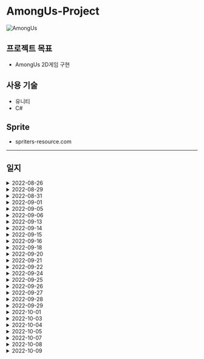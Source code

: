 # AmongUs-Project

![AmongUs](https://user-images.githubusercontent.com/61501112/193694456-c481c254-5c18-45c3-b1b9-a1e92b14f813.jpg)

## 프로젝트 목표
- AmongUs 2D게임 구현

## 사용 기술
- 유니티
- C#

## Sprite
- spriters-resource.com

---

## 일지

<details>
 <summary>2022-08-26</summary>
 
**1. UI setting**
- 해상도 설정 : Canvas Scaler > Scale With Screen Size 설정후 해상도에 맞게 설정
 
 ---
 
</details>
 
<details>
  <summary>2022-08-29</summary>
 
  **1. Quit, Online button 구현**
 
 ---
 
</details>
 
<details>
 <summary>2022-08-31</summary>
 
 **MainMenu 화면에 별, 캐릭터가 자유롭게 움직이도록 구현**
    
 **1. Particle 시스템 구현**
 - Prewarm : 게임이 시작되는 순간에 처음 생성되는 위치부터 파티클을 생성하지 않고 미리 계산하여 파티클을 자연스럽게 배치해주는 역할이다.
 - Emission > Rate over Time : 파티클의 개수 수정 가능.
    
 **2. Shader 그래프 구현**
 - 셰이더 그래프에서 _MainTex라는 이름 사용시 Renderer 계열 컴포넌트에서 사용하는 텍스처들을 자동으로 가져와준다.
 - 오류 : 이름을 _MainTex라고 해도 오류가 났는데, 셰이더그래프에서 이름이랑 Reference도 똑같이 바꿔줘야 한다.
 
 ---
 
</details>
 
<details>
 <summary>2022-09-01</summary>
 
 **1. Online UI 구현**
 - 각 오브젝트들을 정렬할 때 Horizontal Layout Group, Content Size Fitter 컴포넌트를 추가해 구성해주면 정렬이 깔끔히 된다.
 - 하다가 응답없어서 껏다가 키니까 Hierarchy창 다 초기화됨, 저장 프로젝트 파일이 없음...  
 
 ---
 
</details>
 
<details>
 <summary>2022-09-05</summary>
 
 **1. Online UI 구현**
 - 닉네임이 비어있을 때 (흔들림) 애니메이션 구현
    
 **2. Create Room UI 구현**
 - Interactable : 버튼 기능의 활성화/비활성화 기능을 가지며, SetActive 처럼 쓰인다.
 - GetComponentInChildren : 자식 오브젝트의 컴포넌트를 가져온다.
    
 **3. Online & Create Room UI 연결**
 
 ---
 
</details>
 
<details>
 <summary>2022-09-06</summary>
 
 **Mirror & NetWork Settings**
 **1. Network Room Manager** : ( Offline Scene > Game Room Scene > Gameplay Scene ) 처럼 3단 구조로 씬을 관리하면서 네트워크 통신에 도움을 주는 클래스이다.
 - Offline : 게임 네트워크에 접속하지 않은 씬
 - Room Player Prefab : 게임 대기실에 입장한 플레이어의 오브젝트
 ![Scene 구조](https://user-images.githubusercontent.com/61501112/188642700-2486399a-f4ae-4536-aaf0-99e9c6a58ea3.JPG)
 - Room Manager가 Room Player 프리팹을 인스턴스화 해서 플레이어에게 할당해주고 이 오브젝트를 통해 통신하게 되는 구조이다.
 ![Scene 구조1](https://user-images.githubusercontent.com/61501112/188642719-13678821-1355-48e0-a7e2-e12c472e8f3c.JPG)
 - Room Player Prefab : 게임 시작 전 게임대기실에서 플레이어가 서버와 상호작용을하기 위함.
 - Player Prefab : 게임 시작 후 Gameplay Scene에서 서버와 상호작용을 한다.
 
 ---
 
</details>
 
<details>
 <summary>2022-09-13</summary>
 
 1. 다른 플레이어가 접속하는 기능 구현
 2. 게임 룸 구현
 - 썼던 애니메이션을 재활용 하려면 게임 오브젝트 이름이 같아야 한다.
 - 호스트가 방을 나갔을 때 호스트를 다른 클라이언트에 넘겨줘야하는 기능 (호스트 마이그레이션)을 구현해야한다.
 
 ---
 
</details>
 
<details>
 <summary>2022-09-14</summary>
 
 **1. Hierarchy창 다 초기화되는 이유를 찾음. Project만 저장하는게 아니고 Scene도 따로 저장해야 된다.**
 
 **2. Editor에서 재생시킨 object rotation보다 빌드 된 게임에서 object rotation이 더 빠르게 도는 버그를 해결함.**
 - Update() method 내에서 회전력을 주는게 아니고 FixedUpdate()에서 회전력을 줘야 한다.
 - 이유 : Update()는 매 프레임마다 호출하게 되고, FIxedUpdate()는 Fixed Timestep에 설정된 값에 따라 일정한 간격으로 호출하게 된다.   
 그래서 각 CPU에 따라 초당 처리되는 프레임이 많거나 적을 수 있기 때문이다.
 - https://forum.unity.com/threads/rotation-speed-different-in-standalone-build.883579/
 
 ---
 
</details>
 
<details>
 <summary>2022-09-15</summary>
 
 **1. 게임 대기실 캐릭터 조작 및 동기화**
 - 캐릭터에 network transform component 추가 : transform 동기화 기능 컴포넌트
 - Client Authority 체크 : 각 클라이언트에게 동기화 권한 부여
 - Sync Interval : 동기화 반응속도 (값이 작아지면 초당 동기화 회수가 많아져 반응속도는 빨라지지만 그만큼 데이터 소모량이 커진다)
 
 ```
 //Vector3.ClampMagnitude(Vector3 vector, float maxLength);
 //만약 Vector3 값이 (30f, 10f, 3f)이고 maxLength값이 5이면 ClampMagnitude로 인해
 //Vector3 값은 (5f, 5f, 3f)로 바뀌게 된다.
 dir = Vector3.ClampMagnitude(new Vector3(Input.GetAxis("Horizontal"), Input.GetAxis("Vertical"), 0f), 1f);
 ```
 
 ---
 
 </details>
 
 <details>
 <summary>2022-09-16</summary>
 
 **1. 캐릭터 애니메이션**
 - 캐릭터에 network animator component :  animtor 프로퍼티에 Animator 컴포넌트 할당
 - network animator component : 네트워크를 통해 animation 동기화 역할 component
 - 캐릭터 Flip이 안됐던 이유 : Sync Scale 체크해야 됨, LocalScale로 Flip을 했기 때문에
 
 **2. 캐릭터 스폰**
 ```
 //인스턴스화
 Instantiate(GameObject prefab, Vector3 position, Quaternion rotation)
 ```
 
 **3. 다른 클래스 함수 가져오는 방법**
 ```
 //SpawnPositions 클래스의 GetSpawnPosition함수의 반환 Vector3 포지션 값을 가져온다
 Vector3 spawnPos = FindObjectOfType<SpawnPositions>().GetSpawnPosition();
 ```
 
 **4. 애니메이션 add Event 오류**
 **animation event has no function name specified**   
 - 애니메이션에 추가된 event가 설정되어 있지 않아서 생가는 오류 메세지
 
 **5. 캐릭터 충돌**
 - 각 오브젝트마다 Collider추가
 - 캐릭터끼리 충돌 안하게 : Player Layer 추가 > Project Settings 에서 Physics 2D Layer Collision Matrix 에서 플레이어끼리 체크 해제 후 원하는 오브젝트를 Player Layer로 설정
 
 **6. 오브젝트 정렬**
 - Lerp 에 대해 공부하기 (선형보간)
 - Sorting Order에 대해 공부하기
 
 ---
 
 </details>
 
 <details>
 <summary>2022-09-18</summary>
 
 **1. 선형보간(Lerp)을 통한 SortingOrder(Order in Layer)를 완벽히 이해함**
 - SpriteSorter, SortingSprite Scripts에 주석
 ---
 
</details>
 
 <details>
 <summary>2022-09-20</summary>
 
 **1. 캐릭터 입장시 자동 색상 구현**
 - Command Attribute : Mirror API 제공, 클라이언트에서 함수 실행 시 서버에서 함수 동작, **함수이름 앞 Cmd를 접두사로 써야한다.**
 - SyncVar hook 기능 :
 - singleton :
 - 색상 선택 기능 구현 다시학습
 
 **2. 캐릭터 색상 선택 UI 구현**
 - get/set Property : **정보은닉** 목적으로 private 변수를 외부에서 불러오기 위해 쓰인다.
 - 예시 :
 ```
 class Person
 {
  private string age; // field
  public string Age   // property
   {
    get { return age; }
    set { age = value; }
   }
 }
```

 ---
 
</details>

 <details>
 <summary>2022-09-21</summary>
 
 **1. 거리에 따른 상호작용 가능한 오브젝트 셰이더 구현**
 
 **2. 캐릭터 색상 선택 Customize UI 구현**
 
 ps. Scene만 잘 저장하고 불러오면 문제 안된다.   
 
 ---
 
</details>

 <details>
 <summary>2022-09-22</summary>
 
 **1. 색상 선택 UI에서 클라이언트가 접속시 업데이트가 안되는 버그 잡기**
 
 **2. 스폰 위지 Flip 버그 잡기**
 
 ---
 
</details>

 <details>
 <summary>2022-09-24</summary>
 
 **1. 게임 규칙 UI 배치**
 - 스크롤뷰에서 목록이 많이 있으면 Viewport의 Mask 컴포넌트를 꺼서 작업하면 편리함.
 
 ---
 
</details>

<details>
 <summary>2022-09-25</summary>
 
 **1. 중앙 하단 플레이어 인원 Text 구현**
 
 **2. 플레이어 닉네임 표시 구현**
 - 각 캐릭터마다 캔버스를 가지도록 구현
 - OnlineUI의 ```PlayerSettings.nickname = nicknameInputField.text;``` > AmongUsRoomPlayer의 ```CmdSetNickname(string nick)``` > CharacterMover의 nickname으로 전달
 
 **3. 게임 시작 버튼 구현**
 
 ---
 
 </details>
 
 <details>
 <summary>2022-09-26</summary>
 
 **1. 게임 맵 구현**
 - 스프라이트 시퀀스 애니메이션 : 스프라이트 이미지를 교체하는 방식의 애니메이션
 - Weapon, O2, Navigation 맵, 애니메이션 구현
 
 ---
 
</details>

 <details>
 <summary>2022-09-27</summary>
 
 **1. 게임 맵 전체 구현**
 - 스프라이트 시퀀스 애니메이션 : 스프라이트 이미지를 교체하는 방식의 애니메이션
 - Cafeteria, Admin, Medbay, Upper Engine, Lower Engine, Security, Reactor, Electrical , Storage, Communications, Shields, Rocket Engine 맵, 애니메이션 구현
 
 ---
 
</details>

 <details>
 <summary>2022-09-28</summary>
 
 **1. 인게임 플레이어 세팅**
 - Scale : Lobby > 0.5, Ingame > 0.36
 ---
 
</details>
 
<details>
 <summary>2022-09-29</summary>
 
 **1. 플레이어 타입 설정 크루원/임포스터**
 - 인트로에서 텍스트랑 이미지 하나가 안나오는 오류, [SerializeField] 로 Color값을 줬는데 알파가 0으로 Default 였음 개고생
 ---
 
</details>

<details>
 <summary>2022-10-01</summary>
 
 **1. 인트로 닫기**
 
 **2. 플레이어 스폰 위치 설정**
 - 선형보간과 cos, sin으로 배치
 
 **3. 맵 전체 Collider 설정**
 
 **4. 임포스터일 시 서로 플레이어 NicknameText RED로 구현**
 
 ---
 
</details>

<details>
 <summary>2022-10-03</summary>
 
 **1. 인게임 그림자 구현**
 - Composite Shadow Caster 2D Component : 해당 오브젝트의 자식 오브젝트이 가진 Shadow Caster들을 통합해주는 기능 컴포넌트 
 
 ---
 
</details>

<details>
 <summary>2022-10-04</summary>
 
 **1. 임무 UI 구현**

 **2. 인게임 Setting UI 구현**
 
 **3. 인게임 미니맵/현위치 구현**
 - 미니맵을 normalized(정규화)하여 구현
 
 **4. 킬 버튼 구현**
 - 킬의 쿨타임 표시
 - Circle Collider 2D컴포넌트로 킬 범위 설정
 - 킬버튼 클릭 시 시체 표현
 - 시체 애니메이션
 
 ---
 
</details>

<details>
 <summary>2022-10-05</summary>
 
 **1. KILL UI/Animation 구현**
 
 **2. 죽은 크루원 유령으로 만들기**
 - 최신버전 shader alpha값이 따로 빠져나와있어 오류 때문에 color.a 값 변경시 오류로 spriteRenderer.color로 변경
 
 ```
    public void SetVisibility(bool isVisible)
    {
        if (isVisible)
        {
            var color = PlayerColor.GetColor(playerColor);
            
            //color.a = 0f;
            spriteRenderer.color = new Color(1f, 1f, 1f, 1f);

            spriteRenderer.material.SetColor("_PlayerColor", color);
            nicknameText.text = nickname;
        }
        else
        {
            var color = PlayerColor.GetColor(playerColor);

            spriteRenderer.color = new Color(1f, 1f, 1f, 0f);
            spriteRenderer.material.SetColor("_PlayerColor", color);
            nicknameText.text = "";
        }
    }
 ```
 
 ---
 
</details>

<details>
 <summary>2022-10-07</summary>
 
 **1. Light**
 - Shadow Light : 빛이 닿는 영역은 밝게, 아닌 부분은 어둡게
 - Global Light : 어두운 부분을 보이게 해주는 라이트
 - Light Map Light : 빛이 닿는 영역에 있는 캐릭터만 보이게하는 라이트
 
 **2. Ghost Type Light/Collider 구현**
 
 **3. Report UI / Button 구현**
 
 ---
 
</details>

<details>
 <summary>2022-10-08</summary>
 
 **1. Meeing UI 구현**

 ---
 
</details>

<details>
 <summary>2022-10-09</summary>
 
 **1. Vote 기능 구현**

 ---
 
</details>

